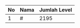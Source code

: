 | No | Nama            | Jumlah Level |
|----|-----------------|--------------|
| 1  | #    |    2195        |
